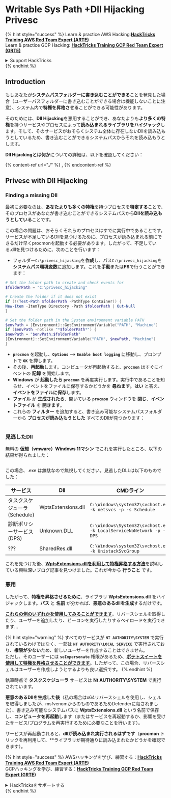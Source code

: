 # Writable Sys Path +Dll Hijacking Privesc

{% hint style="success" %}
Learn & practice AWS Hacking:<img src="/.gitbook/assets/arte.png" alt="" data-size="line">[**HackTricks Training AWS Red Team Expert (ARTE)**](https://training.hacktricks.xyz/courses/arte)<img src="/.gitbook/assets/arte.png" alt="" data-size="line">\
Learn & practice GCP Hacking: <img src="/.gitbook/assets/grte.png" alt="" data-size="line">[**HackTricks Training GCP Red Team Expert (GRTE)**<img src="/.gitbook/assets/grte.png" alt="" data-size="line">](https://training.hacktricks.xyz/courses/grte)

<details>

<summary>Support HackTricks</summary>

* Check the [**subscription plans**](https://github.com/sponsors/carlospolop)!
* **Join the** 💬 [**Discord group**](https://discord.gg/hRep4RUj7f) or the [**telegram group**](https://t.me/peass) or **follow** us on **Twitter** 🐦 [**@hacktricks\_live**](https://twitter.com/hacktricks\_live)**.**
* **Share hacking tricks by submitting PRs to the** [**HackTricks**](https://github.com/carlospolop/hacktricks) and [**HackTricks Cloud**](https://github.com/carlospolop/hacktricks-cloud) github repos.

</details>
{% endhint %}

## Introduction

もしあなたが**システムパスフォルダーに書き込むことができる**ことを発見した場合（ユーザーパスフォルダーに書き込むことができる場合は機能しないことに注意）、システム内で**特権を昇格させる**ことができる可能性があります。

そのためには、**Dll Hijacking**を悪用することができ、あなたよりも**より多くの特権**を持つサービスやプロセスによって**読み込まれるライブラリをハイジャック**します。そして、そのサービスがおそらくシステム全体に存在しないDllを読み込もうとしているため、書き込むことができるシステムパスからそれを読み込もうとします。

**Dll Hijackingとは何か**についての詳細は、以下を確認してください：

{% content-ref url="./" %}
[.](./)
{% endcontent-ref %}

## Privesc with Dll Hijacking

### Finding a missing Dll

最初に必要なのは、**あなたよりも多くの特権**を持つプロセスを**特定する**ことで、そのプロセスがあなたが書き込むことができるシステムパスから**Dllを読み込もうとしている**ことです。

この場合の問題は、おそらくそれらのプロセスはすでに実行中であることです。サービスが不足しているDllを見つけるために、プロセスが読み込まれる前にできるだけ早くprocmonを起動する必要があります。したがって、不足している.dllを見つけるために、次のことを行います：

* フォルダー`C:\privesc_hijacking`を**作成**し、パス`C:\privesc_hijacking`を**システムパス環境変数**に追加します。これを**手動**または**PS**で行うことができます：
```powershell
# Set the folder path to create and check events for
$folderPath = "C:\privesc_hijacking"

# Create the folder if it does not exist
if (!(Test-Path $folderPath -PathType Container)) {
New-Item -ItemType Directory -Path $folderPath | Out-Null
}

# Set the folder path in the System environment variable PATH
$envPath = [Environment]::GetEnvironmentVariable("PATH", "Machine")
if ($envPath -notlike "*$folderPath*") {
$newPath = "$envPath;$folderPath"
[Environment]::SetEnvironmentVariable("PATH", $newPath, "Machine")
}
```
* **`procmon`** を起動し、**`Options`** --> **`Enable boot logging`** に移動し、プロンプトで **`OK`** を押します。
* その後、**再起動**します。コンピュータが再起動すると、**`procmon`** はすぐにイベントの **記録** を開始します。
* **Windows** が **起動したら `procmon`** を再度実行します。実行中であることを知らせ、イベントをファイルに保存するかどうかを **尋ねます**。**はい** と答え、**イベントをファイルに保存**します。
* **ファイル** が **生成されたら**、開いている **`procmon`** ウィンドウを **閉じ**、**イベントファイル** を **開きます**。
* これらの **フィルター** を追加すると、書き込み可能なシステムパスフォルダーから **プロセスが読み込もうとした** すべてのDllが見つかります：

<figure><img src="../../../.gitbook/assets/image (945).png" alt=""><figcaption></figcaption></figure>

### 見逃したDll

無料の **仮想（vmware）Windows 11マシン** でこれを実行したところ、以下の結果が得られました：

<figure><img src="../../../.gitbook/assets/image (607).png" alt=""><figcaption></figcaption></figure>

この場合、.exe は無駄なので無視してください。見逃したDLLは以下のものでした：

| サービス                         | Dll                | CMDライン                                                             |
| ------------------------------- | ------------------ | -------------------------------------------------------------------- |
| タスクスケジューラ (Schedule)       | WptsExtensions.dll | `C:\Windows\system32\svchost.exe -k netsvcs -p -s Schedule`          |
| 診断ポリシーサービス (DPS) | Unknown.DLL        | `C:\Windows\System32\svchost.exe -k LocalServiceNoNetwork -p -s DPS` |
| ???                             | SharedRes.dll      | `C:\Windows\system32\svchost.exe -k UnistackSvcGroup`                |

これを見つけた後、[**WptsExtensions.dllを利用して特権昇格する方法**](https://juggernaut-sec.com/dll-hijacking/#Windows\_10\_Phantom\_DLL\_Hijacking\_-\_WptsExtensionsdll)を説明している興味深いブログ記事を見つけました。これが今から **行うこと** です。

### 悪用

したがって、**特権を昇格させるために**、ライブラリ **WptsExtensions.dll** をハイジャックします。**パス** と **名前** が分かれば、**悪意のあるdllを生成**するだけです。

[**これらの例のいずれかを使用してみることができます**](./#creating-and-compiling-dlls)。リバースシェルを取得したり、ユーザーを追加したり、ビーコンを実行したりするペイロードを実行できます...

{% hint style="warning" %}
すべてのサービスが **`NT AUTHORITY\SYSTEM`** で実行されているわけではなく、一部は **`NT AUTHORITY\LOCAL SERVICE`** で実行されており、**権限が少ない**ため、新しいユーザーを作成することはできません。\
ただし、そのユーザーには **`seImpersonate`** 権限があるため、[**ポテトスイートを使用して特権を昇格させることができます**](../roguepotato-and-printspoofer.md)。したがって、この場合、リバースシェルはユーザーを作成しようとするよりも良い選択です。
{% endhint %}

執筆時点で **タスクスケジューラ** サービスは **Nt AUTHORITY\SYSTEM** で実行されています。

**悪意のあるDllを生成した後**（私の場合はx64リバースシェルを使用し、シェルを取得しましたが、msfvenomからのものであるためDefenderに殺されました）、書き込み可能なシステムパスに **WptsExtensions.dll** という名前で保存し、**コンピュータを再起動**します（またはサービスを再起動するか、影響を受けたサービス/プログラムを再実行するために必要なことを行います）。

サービスが再起動されると、**dllが読み込まれ実行されるはずです**（**procmon** トリックを再利用して、**ライブラリが期待通りに読み込まれたかどうかを確認できます）。

{% hint style="success" %}
AWSハッキングを学び、練習する：<img src="/.gitbook/assets/arte.png" alt="" data-size="line">[**HackTricks Training AWS Red Team Expert (ARTE)**](https://training.hacktricks.xyz/courses/arte)<img src="/.gitbook/assets/arte.png" alt="" data-size="line">\
GCPハッキングを学び、練習する：<img src="/.gitbook/assets/grte.png" alt="" data-size="line">[**HackTricks Training GCP Red Team Expert (GRTE)**<img src="/.gitbook/assets/grte.png" alt="" data-size="line">](https://training.hacktricks.xyz/courses/grte)

<details>

<summary>HackTricksをサポートする</summary>

* [**サブスクリプションプラン**](https://github.com/sponsors/carlospolop)を確認してください！
* 💬 [**Discordグループ**](https://discord.gg/hRep4RUj7f)または[**Telegramグループ**](https://t.me/peass)に参加するか、**Twitter** 🐦 [**@hacktricks\_live**](https://twitter.com/hacktricks\_live)**をフォローしてください。**
* [**HackTricks**](https://github.com/carlospolop/hacktricks)および[**HackTricks Cloud**](https://github.com/carlospolop/hacktricks-cloud)のGitHubリポジトリにPRを提出してハッキングトリックを共有してください。

</details>
{% endhint %}
